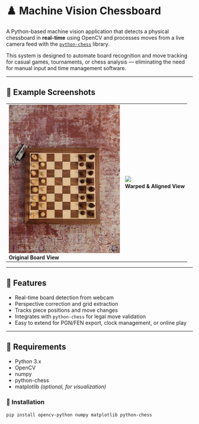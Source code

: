 # ♟️ Machine Vision Chessboard

A Python-based machine vision application that detects a physical chessboard in **real-time** using OpenCV and processes moves from a live camera feed with the [`python-chess`](https://github.com/niklasf/python-chess) library.

This system is designed to automate board recognition and move tracking for casual games, tournaments, or chess analysis — eliminating the need for manual input and time management software.

---

## 📸 Example Screenshots

<table>
<tr>
<td><img src="img/start.jpg" width="300"/><br><b>Original Board View</b></td>
<td><img src="img/start_position.jpg" width="300"/><br><b>Warped & Aligned View</b></td>
</tr>
</table>

---

## 🚀 Features

- Real-time board detection from webcam
- Perspective correction and grid extraction
- Tracks piece positions and move changes
- Integrates with `python-chess` for legal move validation
- Easy to extend for PGN/FEN export, clock management, or online play

---

## 🧰 Requirements

- Python 3.x
- OpenCV
- numpy
- python-chess
- matplotlib *(optional, for visualization)*

### 🔧 Installation

```bash
pip install opencv-python numpy matplotlib python-chess
